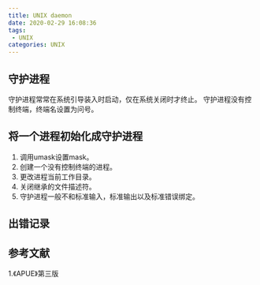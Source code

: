 ```yaml
---
title: UNIX daemon
date: 2020-02-29 16:08:36
tags:
 - UNIX
categories: UNIX
---
```


## 守护进程
守护进程常常在系统引导装入时启动，仅在系统关闭时才终止。
守护进程没有控制终端，终端名设置为问号。

## 将一个进程初始化成守护进程
1. 调用umask设置mask。
2. 创建一个没有控制终端的进程。
3. 更改进程当前工作目录。
4. 关闭继承的文件描述符。
5. 守护进程一般不和标准输入，标准输出以及标准错误绑定。

## 出错记录


## 参考文献
1.《APUE》第三版
